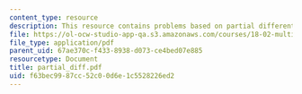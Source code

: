 ```yaml
---
content_type: resource
description: This resource contains problems based on partial differentiation.
file: https://ol-ocw-studio-app-qa.s3.amazonaws.com/courses/18-02-multivariable-calculus-spring-2006/f63bec9987cc52c00d6e1c5528226ed2_partial_diff.pdf
file_type: application/pdf
parent_uid: 67ae370c-f433-8938-d073-ce4bed07e885
resourcetype: Document
title: partial_diff.pdf
uid: f63bec99-87cc-52c0-0d6e-1c5528226ed2
---
```

